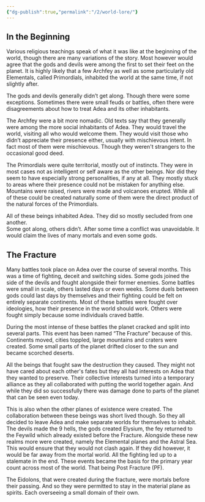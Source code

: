 ```yaml
---
{"dg-publish":true,"permalink":"/2/world-lore/"}
---
```


## In the Beginning

Various religious teachings speak of what it was like at the beginning of the world, though there are many variations of the story. Most however would agree that the gods and devils were among the first to set their feet on the planet. It is highly likely that a few Archfey as well as some particularly old Elementals, called Primordials, inhabited the world at the same time, if not slightly after.

The gods and devils generally didn’t get along. Though there were some exceptions. Sometimes there were small feuds or battles, often there were disagreements about how to treat Adea and its other inhabitants. 

The Archfey were a bit more nomadic. Old texts say that they generally were among the more social inhabitants of Adea. They would travel the world, visiting all who would welcome them. They would visit those who didn’t appreciate their presence either, usually with mischievous intent. In fact most of them were mischievous. Though they weren't strangers to the occasional good deed.  
  
The Primordials were quite territorial, mostly out of instincts. They were in most cases not as intelligent or self aware as the other beings. Nor did they seem to have especially strong personalities, if any at all. They mostly stuck to areas where their presence could not be mistaken for anything else. Mountains were raised, rivers were made and volcanoes erupted. While all of these could be created naturally some of them were the direct product of the natural forces of the Primordials.

All of these beings inhabited Adea. They did so mostly secluded from one another.  
Some got along, others didn’t. After some time a conflict was unavoidable. It would claim the lives of many mortals and even some gods.

## The Fracture

Many battles took place on Adea over the course of several months. This was a time of fighting, deceit and switching sides. Some gods joined the side of the devils and fought alongside their former enemies. Some battles were small in scale, others lasted days or even weeks. Some duels between gods could last days by themselves and their fighting could be felt on entirely separate continents. Most of these battles were fought over ideologies, how their presence in the world should work. Others were fought simply because some individuals craved battle.

During the most intense of these battles the planet cracked and split into several parts. This event has been named “The Fracture” because of this. Continents moved, cities toppled, large mountains and craters were created. Some small parts of the planet drifted closer to the sun and became scorched deserts.

All the beings that fought saw the destruction they caused. They might not have cared about each other's fates but they all had interests on Adea that they wanted to preserve. Their collective interests turned into a temporary alliance as they all collaborated with putting the world together again. And while they did so successfully there was damage done to parts of the planet that can be seen even today. 

This is also when the other planes of existence were created. The collaboration between these beings was short lived though. So they all decided to leave Adea and make separate worlds for themselves to inhabit. The devils made the 9 hells, the gods created Elysium, the fey returned to the Feywild which already existed before the Fracture. Alongside these new realms more were created, namely the Elemental planes and the Astral Sea. This would ensure that they would not clash again. If they did however, it would be far away from the mortal world. All the fighting led up to a stalemate in the end. These events became the basis for the primary year count across most of the world. That being Post Fracture (PF).
  
The Eidolons, that were created during the fracture, were mortals before their passing. And so they were permitted to stay in the material plane as spirits. Each overseeing a small domain of their own.